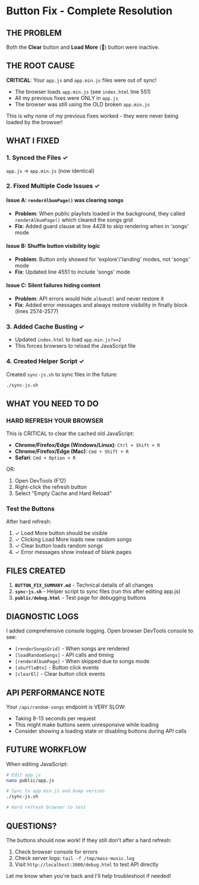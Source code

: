 # Button Fix - Complete Resolution

## THE PROBLEM

Both the **Clear** button and **Load More** (🔄) button were inactive.

## THE ROOT CAUSE

**CRITICAL**: Your `app.js` and `app.min.js` files were out of sync!

- The browser loads `app.min.js` (see `index.html` line 551)
- All my previous fixes were ONLY in `app.js`
- The browser was still using the OLD broken `app.min.js`

This is why none of my previous fixes worked - they were never being loaded by the browser!

## WHAT I FIXED

### 1. **Synced the Files** ✓
`app.js` → `app.min.js` (now identical)

### 2. **Fixed Multiple Code Issues** ✓

#### Issue A: `renderAlbumPage()` was clearing songs
- **Problem**: When public playlists loaded in the background, they called `renderAlbumPage()` which cleared the songs grid
- **Fix**: Added guard clause at line 4428 to skip rendering when in 'songs' mode

#### Issue B: Shuffle button visibility logic
- **Problem**: Button only showed for 'explore'/'landing' modes, not 'songs' mode
- **Fix**: Updated line 4551 to include 'songs' mode

#### Issue C: Silent failures hiding content
- **Problem**: API errors would hide `albumsEl` and never restore it
- **Fix**: Added error messages and always restore visibility in finally block (lines 2574-2577)

### 3. **Added Cache Busting** ✓
- Updated `index.html` to load `app.min.js?v=2`
- This forces browsers to reload the JavaScript file

### 4. **Created Helper Script** ✓
Created `sync-js.sh` to sync files in the future:
```bash
./sync-js.sh
```

## WHAT YOU NEED TO DO

### **HARD REFRESH YOUR BROWSER**
This is CRITICAL to clear the cached old JavaScript:

- **Chrome/Firefox/Edge (Windows/Linux)**: `Ctrl + Shift + R`
- **Chrome/Firefox/Edge (Mac)**: `Cmd + Shift + R`
- **Safari**: `Cmd + Option + R`

OR:
1. Open DevTools (F12)
2. Right-click the refresh button
3. Select "Empty Cache and Hard Reload"

### **Test the Buttons**
After hard refresh:
1. ✓ Load More button should be visible
2. ✓ Clicking Load More loads new random songs
3. ✓ Clear button loads random songs
4. ✓ Error messages show instead of blank pages

## FILES CREATED

1. **`BUTTON_FIX_SUMMARY.md`** - Technical details of all changes
2. **`sync-js.sh`** - Helper script to sync files (run this after editing app.js)
3. **`public/debug.html`** - Test page for debugging buttons

## DIAGNOSTIC LOGS

I added comprehensive console logging. Open browser DevTools console to see:
- `[renderSongsGrid]` - When songs are rendered
- `[loadRandomSongs]` - API calls and timing
- `[renderAlbumPage]` - When skipped due to songs mode
- `[shuffleBtn]` - Button click events
- `[clearEl]` - Clear button click events

## API PERFORMANCE NOTE

Your `/api/random-songs` endpoint is VERY SLOW:
- Taking 8-13 seconds per request
- This might make buttons seem unresponsive while loading
- Consider showing a loading state or disabling buttons during API calls

## FUTURE WORKFLOW

When editing JavaScript:

```bash
# Edit app.js
nano public/app.js

# Sync to app.min.js and bump version
./sync-js.sh

# Hard refresh browser to test
```

## QUESTIONS?

The buttons should now work! If they still don't after a hard refresh:
1. Check browser console for errors
2. Check server logs: `tail -f /tmp/mass-music.log`
3. Visit `http://localhost:3000/debug.html` to test API directly

Let me know when you're back and I'll help troubleshoot if needed!
